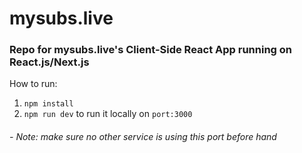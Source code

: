 # mysubs.live
### Repo for mysubs.live's Client-Side React App running on React.js/Next.js

How to run:
1. `npm install` 
2. `npm run dev` to run it locally on `port:3000`
###### - Note: make sure no other service is using this port before hand
